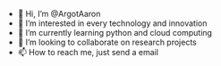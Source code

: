- 👋 Hi, I’m @ArgotAaron
- 👀 I’m interested in every technology and innovation
- 🌱 I’m currently learning python and cloud computing
- 💞️ I’m looking to collaborate on research projects
- 📫 How to reach me, just send a email 

<!---
ArgotAaron/ArgotAaron is a ✨ special ✨ repository because its `README.md` (this file) appears on your GitHub profile.
You can click the Preview link to take a look at your changes.
--->
